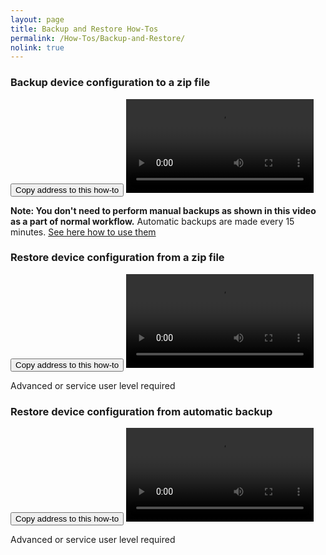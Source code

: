 ```yaml
---
layout: page
title: Backup and Restore How-Tos
permalink: /How-Tos/Backup-and-Restore/
nolink: true
---
```




### <a name="Vid001"></a>Backup device configuration to a zip file
<button class="btn" data-clipboard-text="{{site.fullUrl}}{{page.url}}#Vid001">
    Copy address to this how-to
</button>
<video  controls="controls">
<source src="https://lightconupdater.blob.core.windows.net/topas4infopage/Videos/ConfigurationBackup.mp4" type="video/mp4" />
</video>

**Note: You don't need to perform manual backups as shown in this video as a part of normal workflow.** Automatic backups are made every 15 minutes. [See here how to use them](https://domasm.github.io/Topas4Info/How-Tos/Backup-and-Restore/#Vid003)


### <a name="Vid002"></a>Restore device configuration from a zip file
<button class="btn" data-clipboard-text="{{site.fullUrl}}{{page.url}}#Vid002">
    Copy address to this how-to
</button>
<video  controls="controls">
<source src="https://lightconupdater.blob.core.windows.net/topas4infopage/Videos/ConfigurationRestore.mp4" type="video/mp4" />
</video>

Advanced or service user level required


### <a name="Vid003"></a>Restore device configuration from automatic backup
<button class="btn" data-clipboard-text="{{site.fullUrl}}{{page.url}}#Vid003">
    Copy address to this how-to
</button>
<video  controls="controls">
<source src="https://lightconupdater.blob.core.windows.net/topas4infopage/Videos/HowToRestoreConfiguration.mp4" type="video/mp4" />
</video>

Advanced or service user level required







